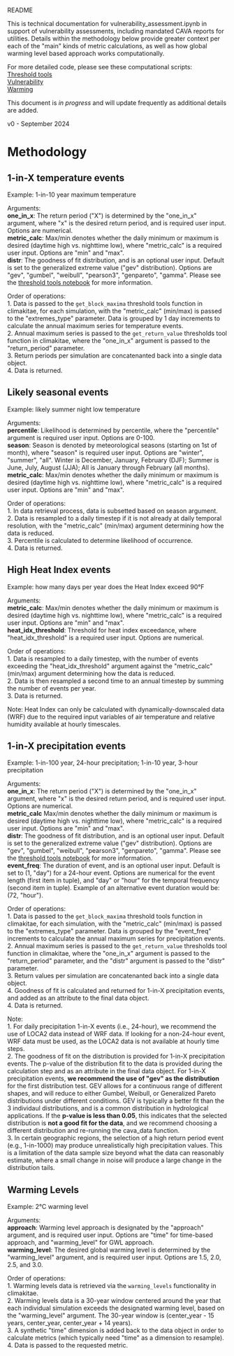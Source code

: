 README 

This is technical documentation for vulnerability_assessment.ipynb in support of vulnerability assessments, including mandated CAVA reports for utilities.
Details within the methodology below provide greater context per each of the "main" kinds of metric calculations, 
as well as how global warming level based approach works computationally. 

For more detailed code, please see these computational scripts:
<br> [Threshold tools](https://github.com/cal-adapt/climakitae/blob/main/climakitae/explore/threshold_tools.py)
<br> [Vulnerability](https://github.com/cal-adapt/climakitae/blob/main/climakitae/explore/vulnerability.py)
<br> [Warming](https://github.com/cal-adapt/climakitae/blob/main/climakitae/explore.warming.py)

This document is *in progress* and will update frequently as additional details are added. 

v0 - September 2024

Methodology
===========
1-in-X temperature events
-------------------------
Example: 1-in-10 year maximum temperature

Arguments:
    <br>**one_in_x**: The return period ("X") is determined by the "one_in_x" argument, where "x" is the desired return period, and is required user input. Options are numerical.
    <br>**metric_calc**: Max/min denotes whether the daily minimum or maximum is desired (daytime high vs. nighttime low), where "metric_calc" is a required user input. Options are "min" and "max".
    <br>**distr**: The goodness of fit distribution, and is an optional user input. Default is set to the generalized extreme value ("gev" distribution). Options are "gev", "gumbel", "weibull", "pearson3", "genpareto", "gamma". Please see the [threshold tools notebook](https://github.com/cal-adapt/cae-notebooks/blob/main/work_in_progress/threshold_basics.ipynb) for more information. 

Order of operations:
    <br>1. Data is passed to the `get_block_maxima` threshold tools function in climakitae, for each simulation, with the "metric_calc" (min/max) is passed to the "extremes_type" parameter. Data is grouped by 1 day increments to calculate the annual maximum series for temperature events.
    <br>2. Annual maximum series is passed to the `get_return_value` thresholds tool function in climakitae, where the "one_in_x" argument is passed to the "return_period" parameter. 
    <br>3. Return periods per simulation are concatenanted back into a single data object.
    <br>4. Data is returned.


Likely seasonal events
----------------------
Example: likely summer night low temperature

Arguments:
    <br>**percentile**: Likelihood is determined by percentile, where the "percentile" argument is required user input. Options are 0-100. 
    <br>**season**: Season is denoted by meteorological seasons (starting on 1st of month), where "season" is required user input. Options are "winter", "summer", "all".
    Winter is December, January, February (DJF); Summer is June, July, August (JJA); All is January through February (all months).
    <br>**metric_calc**: Max/min denotes whether the daily minimum or maximum is desired (daytime high vs. nighttime low), where "metric_calc" is a required user input. Options are "min" and "max".

Order of operations:
    <br>1. In data retrieval process, data is subsetted based on season argument. 
    <br>2. Data is resampled to a daily timestep if it is not already at daily temporal resolution, with the "metric_calc" (min/max) argument determining how the data is reduced.
    <br>3. Percentile is calculated to determine likelihood of occurrence. 
    <br>4. Data is returned. 


High Heat Index events
-----------------------
Example: how many days per year does the Heat Index exceed 90°F

Arguments:
    <br>**metric_calc**: Max/min denotes whether the daily minimum or maximum is desired (daytime high vs. nighttime low), where "metric_calc" is a required user input. Options are "min" and "max".
    <br>**heat_idx_threshold**: Threshold for heat index exceedance, where "heat_idx_threshold" is a required user input. Options are numerical. 

Order of operations:
    <br>1. Data is resampled to a daily timestep, with the number of events exceeding the "heat_idx_threshold" argument against the "metric_calc" (min/max) argument determining how the data is reduced. 
    <br>2. Data is then resampled a second time to an annual timestep by summing the number of events per year. 
    <br>3. Data is returned. 

Note: Heat Index can only be calculated with dynamically-downscaled data (WRF) due to the required input variables of air temperature and relative humidity available at hourly timescales.


1-in-X precipitation events
---------------------------
Example: 1-in-100 year, 24-hour precipitation; 1-in-10 year, 3-hour precipitation

Arguments:
    <br>**one_in_x**: The return period ("X") is determined by the "one_in_x" argument, where "x" is the desired return period, and is required user input. Options are numerical.
    <br>**metric_calc** Max/min denotes whether the daily minimum or maximum is desired (daytime high vs. nighttime low), where "metric_calc" is a required user input. Options are "min" and "max".
    <br>**distr**: The goodness of fit distribution, and is an optional user input. Default is set to the generalized extreme value ("gev" distribution). Options are "gev", "gumbel", "weibull", "pearson3", "genpareto", "gamma". Please see the [threshold tools notebook](https://github.com/cal-adapt/cae-notebooks/blob/main/work_in_progress/threshold_basics.ipynb) for more information. 
    <br>**event_freq**: The duration of event, and is an optional user input. Default is set to (1, "day") for a 24-hour event. Options are numerical for the event length (first item in tuple), and "day" or "hour" for the temporal frequency (second item in tuple). Example of an alternative event duration would be: (72, "hour"). 

Order of operations:
    <br>1. Data is passed to the `get_block_maxima` threshold tools function in climakitae, for each simulation, with the "metric_calc" (min/max) is passed to the "extremes_type" parameter. Data is grouped by the "event_freq" increments to calculate the annual maximum series for precipitation events.
    <br>2. Annual maximum series is passed to the `get_return_value` thresholds tool function in climakitae, where the "one_in_x" argument is passed to the "return_period" parameter, and the "distr" argument is passed to the "distr" parameter. 
    <br>3. Return values per simulation are concatenanted back into a single data object.
    <br>4. Goodness of fit is calculated and returned for 1-in-X precipitation events, and added as an attribute to the final data object. 
    <br>4. Data is returned.

Note: 
    <br>1. For daily precipitation 1-in-X events (i.e., 24-hour), we recommend the use of LOCA2 data instead of WRF data. If looking for a non-24-hour event, WRF data must be used, as the LOCA2 data is not available at hourly time steps.
    <br>2. The goodness of fit on the distribution is provided for 1-in-X precipitation events. The p-value of the distribution fit to the data is provided during the calculation step and as an attribute in the final data object. For 1-in-X precipitation events, **we recommend the use of "gev" as the distribution** for the first distribution test. GEV allows for a continuous range of different shapes, and will reduce to either Gumbel, Weibull, or Generalized Pareto distributions under different conditions. GEV is typically a better fit than the 3 individaul distributions, and is a common distribution in hydrological applications. If the **p-value is less than 0.05**, this indicates that the selected distribution is **not a good fit for the data**, and we recommend choosing a different distribution and re-running the cava_data function.
    <br>3. In certain geographic regions, the selection of a high return period event (e.g., 1-in-1000) may produce unrealistically high precipitation values. This is a limitation of the data sample size beyond what the data can reasonably estimate, where a small change in noise will produce a large change in the distribution tails.

Warming Levels
---------------
Example: 2°C warming level

Arguments:
    <br>**approach**: Warming level approach is designated by the "approach" argument, and is required user input. Options are "time" for time-based approach, and "warming_level" for GWL approach.
    <br>**warming_level**: The desired global warming level is determined by the "warming_level" argument, and is required user input. Options are 1.5, 2.0, 2.5, and 3.0.

Order of operations:
    <br>1. Warming levels data is retrieved via the `warming_levels` functionality in climakitae. 
    <br>2. Warming levels data is a 30-year window centered around the year that each individual simulation exceeds the designated warming level, based on the "warming_level" argument. The 30-year window is (center_year - 15 years, center_year, center_year + 14 years).
    <br>3. A synthetic "time" dimension is added back to the data object in order to calculate metrics (which typically need "time" as a dimension to resample). 
    <br>4. Data is passed to the requested metric. 